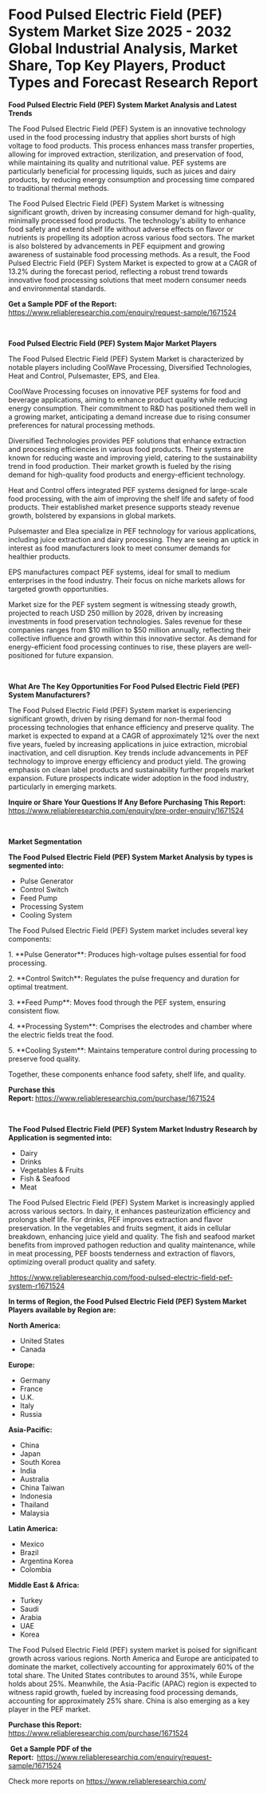 <p><h1>Food Pulsed Electric Field (PEF) System Market Size 2025 - 2032 Global Industrial Analysis, Market Share, Top Key Players, Product Types and Forecast Research Report</h1></p><p><strong>Food Pulsed Electric Field (PEF) System Market Analysis and Latest Trends</strong></p>
<p><p>The Food Pulsed Electric Field (PEF) System is an innovative technology used in the food processing industry that applies short bursts of high voltage to food products. This process enhances mass transfer properties, allowing for improved extraction, sterilization, and preservation of food, while maintaining its quality and nutritional value. PEF systems are particularly beneficial for processing liquids, such as juices and dairy products, by reducing energy consumption and processing time compared to traditional thermal methods.</p><p>The Food Pulsed Electric Field (PEF) System Market is witnessing significant growth, driven by increasing consumer demand for high-quality, minimally processed food products. The technology's ability to enhance food safety and extend shelf life without adverse effects on flavor or nutrients is propelling its adoption across various food sectors. The market is also bolstered by advancements in PEF equipment and growing awareness of sustainable food processing methods. As a result, the Food Pulsed Electric Field (PEF) System Market is expected to grow at a CAGR of 13.2% during the forecast period, reflecting a robust trend towards innovative food processing solutions that meet modern consumer needs and environmental standards.</p></p>
<p><strong>Get a Sample PDF of the Report:&nbsp;</strong> <a href="https://www.reliableresearchiq.com/enquiry/request-sample/1671524?utm_campaign=3073&utm_medium=2&utm_source=Github&utm_content=ia&utm_term=25032025&utm_id=food-pulsed-electric-field-pef-system">https://www.reliableresearchiq.com/enquiry/request-sample/1671524</a></p>
<p>&nbsp;</p>
<p><strong>Food Pulsed Electric Field (PEF) System Major Market Players</strong></p>
<p><p>The Food Pulsed Electric Field (PEF) System Market is characterized by notable players including CoolWave Processing, Diversified Technologies, Heat and Control, Pulsemaster, EPS, and Elea. </p><p>CoolWave Processing focuses on innovative PEF systems for food and beverage applications, aiming to enhance product quality while reducing energy consumption. Their commitment to R&D has positioned them well in a growing market, anticipating a demand increase due to rising consumer preferences for natural processing methods.</p><p>Diversified Technologies provides PEF solutions that enhance extraction and processing efficiencies in various food products. Their systems are known for reducing waste and improving yield, catering to the sustainability trend in food production. Their market growth is fueled by the rising demand for high-quality food products and energy-efficient technology.</p><p>Heat and Control offers integrated PEF systems designed for large-scale food processing, with the aim of improving the shelf life and safety of food products. Their established market presence supports steady revenue growth, bolstered by expansions in global markets.</p><p>Pulsemaster and Elea specialize in PEF technology for various applications, including juice extraction and dairy processing. They are seeing an uptick in interest as food manufacturers look to meet consumer demands for healthier products.</p><p>EPS manufactures compact PEF systems, ideal for small to medium enterprises in the food industry. Their focus on niche markets allows for targeted growth opportunities.</p><p>Market size for the PEF system segment is witnessing steady growth, projected to reach USD 250 million by 2028, driven by increasing investments in food preservation technologies. Sales revenue for these companies ranges from $10 million to $50 million annually, reflecting their collective influence and growth within this innovative sector. As demand for energy-efficient food processing continues to rise, these players are well-positioned for future expansion.</p></p>
<p>&nbsp;</p>
<p><strong>What Are The Key Opportunities For Food Pulsed Electric Field (PEF) System Manufacturers?</strong></p>
<p><p>The Food Pulsed Electric Field (PEF) System market is experiencing significant growth, driven by rising demand for non-thermal food processing technologies that enhance efficiency and preserve quality. The market is expected to expand at a CAGR of approximately 12% over the next five years, fueled by increasing applications in juice extraction, microbial inactivation, and cell disruption. Key trends include advancements in PEF technology to improve energy efficiency and product yield. The growing emphasis on clean label products and sustainability further propels market expansion. Future prospects indicate wider adoption in the food industry, particularly in emerging markets.</p></p>
<p><strong>Inquire or Share Your Questions If Any Before Purchasing This Report:</strong> <a href="https://www.reliableresearchiq.com/enquiry/pre-order-enquiry/1671524?utm_campaign=3073&utm_medium=2&utm_source=Github&utm_content=ia&utm_term=25032025&utm_id=food-pulsed-electric-field-pef-system">https://www.reliableresearchiq.com/enquiry/pre-order-enquiry/1671524</a></p>
<p>&nbsp;</p>
<p><strong>Market Segmentation</strong></p>
<p><strong>The Food Pulsed Electric Field (PEF) System Market Analysis by types is segmented into:</strong></p>
<p><ul><li>Pulse Generator</li><li>Control Switch</li><li>Feed Pump</li><li>Processing System</li><li>Cooling System</li></ul></p>
<p><p>The Food Pulsed Electric Field (PEF) System market includes several key components: </p><p>1. **Pulse Generator**: Produces high-voltage pulses essential for food processing.</p><p>2. **Control Switch**: Regulates the pulse frequency and duration for optimal treatment.</p><p>3. **Feed Pump**: Moves food through the PEF system, ensuring consistent flow.</p><p>4. **Processing System**: Comprises the electrodes and chamber where the electric fields treat the food.</p><p>5. **Cooling System**: Maintains temperature control during processing to preserve food quality. </p><p>Together, these components enhance food safety, shelf life, and quality.</p></p>
<p><strong>Purchase this Report:&nbsp;</strong><a href="https://www.reliableresearchiq.com/purchase/1671524?utm_campaign=3073&utm_medium=2&utm_source=Github&utm_content=ia&utm_term=25032025&utm_id=food-pulsed-electric-field-pef-system">https://www.reliableresearchiq.com/purchase/1671524</a></p>
<p>&nbsp;</p>
<p><strong>The Food Pulsed Electric Field (PEF) System Market Industry Research by Application is segmented into:</strong></p>
<p><ul><li>Dairy</li><li>Drinks</li><li>Vegetables & Fruits</li><li>Fish & Seafood</li><li>Meat</li></ul></p>
<p><p>The Food Pulsed Electric Field (PEF) System Market is increasingly applied across various sectors. In dairy, it enhances pasteurization efficiency and prolongs shelf life. For drinks, PEF improves extraction and flavor preservation. In the vegetables and fruits segment, it aids in cellular breakdown, enhancing juice yield and quality. The fish and seafood market benefits from improved pathogen reduction and quality maintenance, while in meat processing, PEF boosts tenderness and extraction of flavors, optimizing overall product quality and safety.</p></p>
<p><a href="https://www.reliableresearchiq.com/food-pulsed-electric-field-pef-system-r1671524?utm_campaign=3073&utm_medium=2&utm_source=Github&utm_content=ia&utm_term=25032025&utm_id=food-pulsed-electric-field-pef-system">&nbsp;https://www.reliableresearchiq.com/food-pulsed-electric-field-pef-system-r1671524</a></p>
<p><strong>In terms of Region, the Food Pulsed Electric Field (PEF) System Market Players available by Region are:</strong></p>
<p>
    <p> <strong> North America: </strong>
        <ul>
            <li>United States</li>
            <li>Canada</li>
        </ul>
        </p> 
    <p> <strong> Europe: </strong>
        <ul>
            <li>Germany</li>
            <li>France</li>
            <li>U.K.</li>
            <li>Italy</li>
            <li>Russia</li>
        </ul>
        </p> 
    <p> <strong> Asia-Pacific: </strong>
        <ul>
            <li>China</li>
            <li>Japan</li>
            <li>South Korea</li>
            <li>India</li>
            <li>Australia</li>
            <li>China Taiwan</li>
            <li>Indonesia</li>
            <li>Thailand</li>
            <li>Malaysia</li>
        </ul>
        </p> 
    <p> <strong> Latin America: </strong>
        <ul>
            <li>Mexico</li>
            <li>Brazil</li>
            <li>Argentina Korea</li>
            <li>Colombia</li>
        </ul>
        </p> 
    <p> <strong> Middle East & Africa: </strong>
        <ul>
            <li>Turkey</li>
            <li>Saudi</li>
            <li>Arabia</li>
            <li>UAE</li>
            <li>Korea</li>
        </ul>
    </p>
    </p>
<p><p>The Food Pulsed Electric Field (PEF) system market is poised for significant growth across various regions. North America and Europe are anticipated to dominate the market, collectively accounting for approximately 60% of the total share. The United States contributes to around 35%, while Europe holds about 25%. Meanwhile, the Asia-Pacific (APAC) region is expected to witness rapid growth, fueled by increasing food processing demands, accounting for approximately 25% share. China is also emerging as a key player in the PEF market.</p></p>
<p><strong>Purchase this Report: </strong><a href="https://www.reliableresearchiq.com/purchase/1671524?utm_campaign=3073&utm_medium=2&utm_source=Github&utm_content=ia&utm_term=25032025&utm_id=food-pulsed-electric-field-pef-system">https://www.reliableresearchiq.com/purchase/1671524</a></p>
<p>&nbsp;<strong>Get a Sample PDF of the Report:&nbsp;&nbsp;</strong><a href="https://www.reliableresearchiq.com/enquiry/request-sample/1671524?utm_campaign=3073&utm_medium=2&utm_source=Github&utm_content=ia&utm_term=25032025&utm_id=food-pulsed-electric-field-pef-system">https://www.reliableresearchiq.com/enquiry/request-sample/1671524</a></p>
<p><strong></strong></p>
<p>Check more reports on <a href="https://www.reliableresearchiq.com/?utm_campaign=3073&utm_medium=2&utm_source=Github&utm_content=ia&utm_term=25032025&utm_id=food-pulsed-electric-field-pef-system">https://www.reliableresearchiq.com/</a></p>